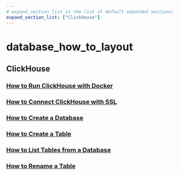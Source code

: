 ```yaml
---
# expand_section_list is the list of default expanded sections.
expand_section_list: ["ClickHouse"]
---
```


# database_how_to_layout

## ClickHouse

### [How to Run ClickHouse with Docker](/how-to/clickhouse/how-to-run-clickhouse-docker)

### [How to Connect ClickHouse with SSL](/how-to/clickhouse/how-to-connect-clickhouse-ssl)

### [How to Create a Database](/how-to/clickhouse/how-to-create-a-database-clickhouse)

### [How to Create a Table](/how-to/clickhouse/how-to-create-a-table-clickhouse)

### [How to List Tables from a Database](/how-to/clickhouse/how-to-list-tables-from-a-database-clickhouse)

### [How to Rename a Table](/how-to/clickhouse/how-to-rename-a-table-clickhouse)
